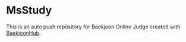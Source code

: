 # MsStudy
This is an auto push repository for Baekjoon Online Judge created with [BaekjoonHub](https://github.com/BaekjoonHub/BaekjoonHub).
